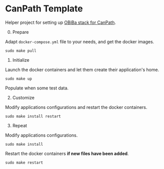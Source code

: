 CanPath Template
================

Helper project for setting up [OBiBa stack for CanPath](https://portal.canpath.ca/).

0. Prepare

Adapt `docker-compose.yml` file to your needs, and get the docker images.

```
sudo make pull
```

1. Initialize

Launch the docker containers and let them create their application's home.

```
sudo make up
```

Populate when some test data.



2. Customize

Modify applications configurations and restart the docker containers.

```
sudo make install restart
```

3. Repeat

Modify applications configurations.

```
sudo make install
```

Restart the docker containers **if new files have been added**.

```
sudo make restart
```
